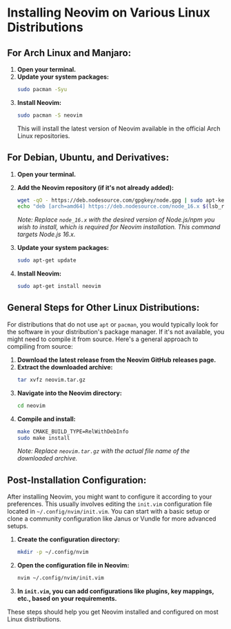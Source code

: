 # Installing Neovim on Various Linux Distributions

## For Arch Linux and Manjaro:

1. **Open your terminal.**
2. **Update your system packages:**
   ```sh
   sudo pacman -Syu
   ```
3. **Install Neovim:**
   ```sh
   sudo pacman -S neovim
   ```
   This will install the latest version of Neovim available in the official Arch Linux repositories.

## For Debian, Ubuntu, and Derivatives:

1. **Open your terminal.**
2. **Add the Neovim repository (if it's not already added):**

   ```sh
   wget -qO - https://deb.nodesource.com/gpgkey/node.gpg | sudo apt-key add -
   echo "deb [arch=amd64] https://deb.nodesource.com/node_16.x $(lsb_release -cs) main" | sudo tee /etc/apt/sources.list.d/nodesource.list
   ```

   _Note: Replace `node_16.x` with the desired version of Node.js/npm you wish to install, which is required for Neovim installation. This command targets Node.js 16.x._

3. **Update your system packages:**
   ```sh
   sudo apt-get update
   ```
4. **Install Neovim:**
   ```sh
   sudo apt-get install neovim
   ```

## General Steps for Other Linux Distributions:

For distributions that do not use `apt` or `pacman`, you would typically look for the software in your distribution's package manager. If it's not available, you might need to compile it from source. Here's a general approach to compiling from source:

1. **Download the latest release from the Neovim GitHub releases page.**
2. **Extract the downloaded archive:**
   ```sh
   tar xvfz neovim.tar.gz
   ```
3. **Navigate into the Neovim directory:**
   ```sh
   cd neovim
   ```
4. **Compile and install:**
   ```sh
   make CMAKE_BUILD_TYPE=RelWithDebInfo
   sudo make install
   ```
   _Note: Replace `neovim.tar.gz` with the actual file name of the downloaded archive._

## Post-Installation Configuration:

After installing Neovim, you might want to configure it according to your preferences. This usually involves editing the `init.vim` configuration file located in `~/.config/nvim/init.vim`. You can start with a basic setup or clone a community configuration like Janus or Vundle for more advanced setups.

1. **Create the configuration directory:**
   ```sh
   mkdir -p ~/.config/nvim
   ```
2. **Open the configuration file in Neovim:**
   ```sh
   nvim ~/.config/nvim/init.vim
   ```
3. **In `init.vim`, you can add configurations like plugins, key mappings, etc., based on your requirements.**

These steps should help you get Neovim installed and configured on most Linux distributions.

